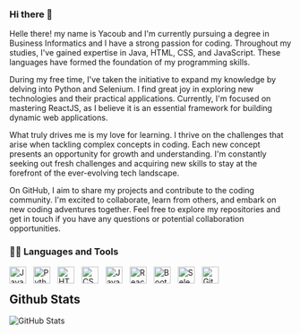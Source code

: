 <h3>Hi there 👋</h3>
<span>
    Helle there! my name is Yacoub and I'm currently pursuing a degree in Business Informatics and I have a strong passion for coding. Throughout my studies, I've gained expertise in Java, HTML, CSS, and JavaScript. These languages have formed the foundation of my programming skills.

During my free time, I've taken the initiative to expand my knowledge by delving into Python and Selenium. I find great joy in exploring new technologies and their practical applications. Currently, I'm focused on mastering ReactJS, as I believe it is an essential framework for building dynamic web applications.

What truly drives me is my love for learning. I thrive on the challenges that arise when tackling complex concepts in coding. Each new concept presents an opportunity for growth and understanding. I'm constantly seeking out fresh challenges and acquiring new skills to stay at the forefront of the ever-evolving tech landscape.

On GitHub, I aim to share my projects and contribute to the coding community. I'm excited to collaborate, learn from others, and embark on new coding adventures together. Feel free to explore my repositories and get in touch if you have any questions or potential collaboration opportunities.
</span>

<h3>👨‍💻 Languages and Tools</h3>

<p>
    <img align="left" alt="Java" width="30px" style="padding-right:10px;" src="https://cdn.jsdelivr.net/gh/devicons/devicon/icons/java/java-original.svg"/>
    <img align="left" alt="Python" width="30px" style="padding-right:10px;" src="https://cdn.jsdelivr.net/gh/devicons/devicon/icons/python/python-plain.svg" />
    <img align="left" alt="HTML" width="30px" style="padding-right:10px;" src="https://cdn.jsdelivr.net/gh/devicons/devicon/icons/html5/html5-plain.svg" />
    <img align="left" alt="CSS" width="30px" style="padding-right:10px;" src="https://cdn.jsdelivr.net/gh/devicons/devicon/icons/css3/css3-plain.svg" />
    <img align="left" alt="JavaScript" width="30px" style="padding-right:10px;" src="https://cdn.jsdelivr.net/gh/devicons/devicon/icons/javascript/javascript-plain.svg" />
    <img align="left" alt="React" width="30px" style="padding-right:10px;" src="https://cdn.jsdelivr.net/gh/devicons/devicon/icons/react/react-original.svg" />
    <img align="left" alt="Bootstrap" width="30px" style="padding-right:10px;" src="https://cdn.jsdelivr.net/gh/devicons/devicon/icons/bootstrap/bootstrap-original.svg" />
    <img align="left" alt="Selenium" width="30px" style="padding-right:10px;" src="https://cdn.jsdelivr.net/gh/devicons/devicon/icons/selenium/selenium-original.svg" />
    <img align="left" alt="GitHub" width="30px" style="padding-right:10px;" src="https://cdn.jsdelivr.net/gh/devicons/devicon/icons/github/github-original.svg" />
</p>

<br>
<h2>Github Stats</h2>
<p><img src="https://github-readme-stats.vercel.app/api?username=yacoubayo&amp;show_icons=true" alt="GitHub Stats">
</p>
